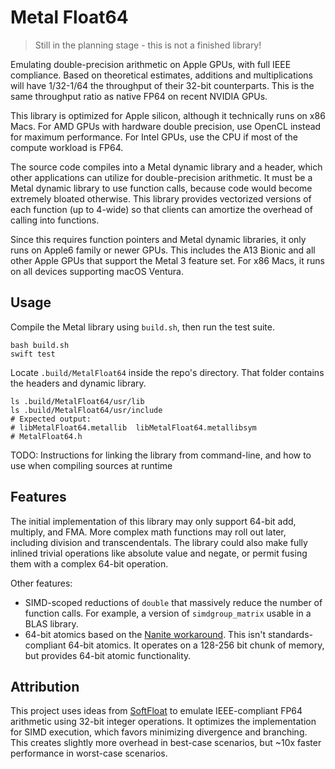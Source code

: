 # Metal Float64

> Still in the planning stage - this is not a finished library!

Emulating double-precision arithmetic on Apple GPUs, with full IEEE compliance. Based on theoretical estimates, additions and multiplications will have 1/32-1/64 the throughput of their 32-bit counterparts. This is the same throughput ratio as native FP64 on recent NVIDIA GPUs.

This library is optimized for Apple silicon, although it technically runs on x86 Macs. For AMD GPUs with hardware double precision, use OpenCL instead for maximum performance. For Intel GPUs, use the CPU if most of the compute workload is FP64.

The source code compiles into a Metal dynamic library and a header, which other applications can utilize for double-precision arithmetic. It must be a Metal dynamic library to use function calls, because code would become extremely bloated otherwise. This library provides vectorized versions of each function (up to 4-wide) so that clients can amortize the overhead of calling into functions.

Since this requires function pointers and Metal dynamic libraries, it only runs on Apple6 family or newer GPUs. This includes the A13 Bionic and all other Apple GPUs that support the Metal 3 feature set. For x86 Macs, it runs on all devices supporting macOS Ventura.

## Usage

Compile the Metal library using `build.sh`, then run the test suite.

```
bash build.sh
swift test
```

Locate `.build/MetalFloat64` inside the repo's directory. That folder contains the headers and dynamic library.

```
ls .build/MetalFloat64/usr/lib
ls .build/MetalFloat64/usr/include
# Expected output:
# libMetalFloat64.metallib  libMetalFloat64.metallibsym
# MetalFloat64.h
```

TODO: Instructions for linking the library from command-line, and how to use when compiling sources at runtime

## Features

The initial implementation of this library may only support 64-bit add, multiply, and FMA. More complex math functions may roll out later, including division and transcendentals. The library could also make fully inlined trivial operations like absolute value and negate, or permit fusing them with a complex 64-bit operation.

Other features:
- SIMD-scoped reductions of `double` that massively reduce the number of function calls. For example, a version of `simdgroup_matrix` usable in a BLAS library.
- 64-bit atomics based on the [Nanite workaround](https://github.com/philipturner/ue5-nanite-macos/tree/main/AtomicsWorkaround). This isn't standards-compliant 64-bit atomics. It operates on a 128-256 bit chunk of memory, but provides 64-bit atomic functionality.

## Attribution

This project uses ideas from [SoftFloat](https://github.com/ucb-bar/berkeley-softfloat-3) to emulate IEEE-compliant FP64 arithmetic using 32-bit integer operations. It optimizes the implementation for SIMD execution, which favors minimizing divergence and branching. This creates slightly more overhead in best-case scenarios, but ~10x faster performance in worst-case scenarios.
